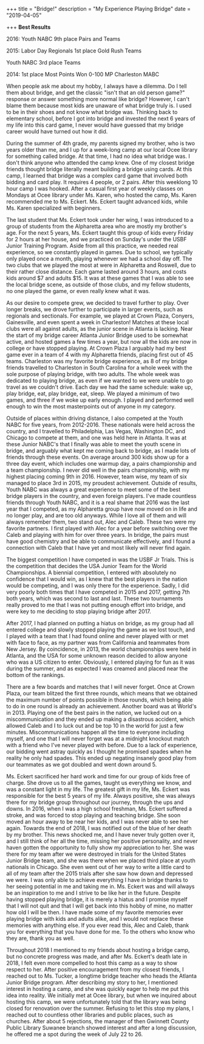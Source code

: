 +++
title = "Bridge!"
description = "My Experience Playing Bridge"
date = "2019-04-05"

+++
**Best Results**

2016: Youth NABC 9th place Pairs and Teams 

2015: Labor Day Regionals 1st place Gold Rush Teams 

Youth NABC 3rd place Teams 

2014: 1st place Most Points Won 0-100 MP Charleston MABC



When people ask me about my hobby, I always have a dilemma. Do I tell them about bridge, and get the classic "isn't that an old person game?" response or answer something more normal like bridge? However, I can't blame them because most kids are unaware of what bridge truly is. I used to be in their shoes and not know what bridge was. Thinking back to elementary school, before I got into bridge and invested the next 6 years of my life into this card game, I never would have guessed that my bridge career would have turned out how it did. 

During the summer of 4th grade, my parents signed my brother, who is two years older than me, and I up for a week-long camp at our local Ocee library for something called bridge. At that time, I had no idea what bridge was. I don't think anyone who attended the camp knew. One of my closest bridge friends thought bridge literally meant building a bridge using cards. At this camp, I learned that bridge was a complex card game that involved both bidding and card play. It requires 4 people, or 2 pairs. After this weeklong 10 hour camp I was hooked. After a casual first year of weekly classes on Mondays at Ocee library under Ms. Karen, who hosted the camp, Ms. Karen recommended me to Ms. Eckert. Ms. Eckert taught advanced kids, while Ms. Karen specialized with beginners. 

The last student that Ms. Eckert took under her wing, I was introduced to a group of students from the Alpharetta area who are mostly my brother's age. For the next 5 years, Ms. Eckert taught this group of kids every Friday for 2 hours at her house, and we practiced on Sunday's under the USBF Junior Training Program. Aside from all this practice, we needed real experience, so we constantly played in games. Due to school, we typically only played once a month, playing whenever we had a school day off. The two clubs that we played the most at were in Alpharetta and Roswell, due to their rather close distance. Each game lasted around 3 hours, and costs kids around $7 and adults $15. It was at these games that I was able to see the local bridge scene, as outside of those clubs, and my fellow students, no one played the game, or even really knew what it was. 

As our desire to compete grew, we decided to travel further to play. Over longer breaks, we drove further to participate in larger events, such as regionals and sectionals. For example, we played at Crown Plaza, Conyers, Gainesville, and even spent a week in Charleston! Matches at these local clubs were all against adults, as the junior scene in Atlanta is lacking. Near the start of my bridge career Atlanta Junior Bridge used to be somewhat active, and hosted games a few times a year, but now all the kids are now in college or have stopped playing. At Crown Plaza I arguably had my best game ever in a team of 4 with my Alpharetta friends, placing first out of 45 teams. Charleston was my favorite bridge experience, as 8 of my bridge friends travelled to Charleston in South Carolina for a whole week with the sole purpose of playing bridge, with two adults. The whole week was dedicated to playing bridge, as even if we wanted to we were unable to go travel as we couldn't drive. Each day we had the same schedule: wake up, play bridge, eat, play bridge, eat, sleep. We played a minimum of two games, and three if we woke up early enough. I played and performed well enough to win the most masterpoints out of anyone in my category. 

Outside of places within driving distance, I also competed at the Youth NABC for five years, from 2012-2016. These nationals were held across the country, and I travelled to Philadelphia, Las Vegas, Washington DC, and Chicago to compete at them, and one was held here in Atlanta. It was at these Junior NABC's that I finally was able to meet the youth scene in bridge, and arguably what kept me coming back to bridge, as I made lots of friends through these events. On average around 300 kids show up for a three day event, which includes one warmup day, a pairs championship and a team championship. I never did well in the pairs championship, with my highest placing coming 9th in 2016. However, team wise, my team of six managed to place 3rd in 2015, my proudest achievement. Outside of results, Youth NABC was always a great experience to meet some of the best bridge players in the country, and even foreign players. I've made countless friends through Youth NABC, and it is a real shame that 2016 was the last year that I competed, as my Alpharetta group have now moved on in life and no longer play, and are too old anyways. While I love all of them and will always remember them, two stand out, Alec and Caleb. These two were my favorite partners. I first played with Alec for a year before switching over the Caleb and playing with him for over three years. In bridge, the pairs must have good chemistry and be able to communicate effectively, and I found a connection with Caleb that I have yet and most likely will never find again. 

The biggest competition I have competed in was the USBF Jr Trials. This is the competition that decides the USA Junior Team for the World Championships. A biennial competition, I entered with absolutely no confidence that I would win, as I knew that the best players in the nation would be competing, and I was only there for the experience. Sadly, I did very poorly both times that I have competed in 2015 and 2017, getting 7th both years, which was second to last and last. These two tournaments really proved to me that I was not putting enough effort into bridge, and were key to me deciding to stop playing bridge after 2017. 

After 2017, I had planned on putting a hiatus on bridge, as my group had all entered college and slowly stopped playing the game as we lost touch, and I played with a team that I had found online and never played with or met with face to face, as my partner was from California and teammates from New Jersey. By coincidence, in 2013, the world championships were held in Atlanta, and the USA for some unknown reason decided to allow anyone who was a US citizen to enter. Obviously, I entered playing for fun as it was during the summer, and as expected I was creamed and placed near the bottom of the rankings. 

There are a few boards and matches that I will never forget. Once at Crown Plaza, our team blitzed the first three rounds, which means that we obtained the maximum number of points possible in those rounds, which being able to do in one round is already an achievement. Another board was at World's in 2013. Playing one of the best pairs in the nation, we lucked out on a miscommunication and they ended up making a disastrous accident, which allowed Caleb and I to luck out and be top 10 in the world for just a few minutes. Miscommunications happen all the time to everyone including myself, and one that I will never forget was at a midnight knockout match with a friend who I've never played with before. Due to a lack of experience, our bidding went astray quickly as I thought he promised spades when he reality he only had spades. This ended up negating insanely good play from our teammates as we got doubled and went down around 5.  

Ms. Eckert sacrificed her hard work and time for our group of kids free of charge. She drove us to all the games, taught us everything we know, and was a constant light in my life. The greatest gift in my life, Ms. Eckert was responsible for the best 5 years of my life. Always positive, she was always there for my bridge group throughout our journey, through the ups and downs. In 2016, when I was a high school freshman, Ms. Eckert suffered a stroke, and was forced to stop playing and teaching bridge. She soon moved an hour away to be near her kids, and I was never able to see her again. Towards the end of 2018, I was notified out of the blue of her death by my brother. This news shocked me, and I have never truly gotten over it, and I still think of her all the time, missing her positive personality, and never haven gotten the opportunity to fully show my appreciation to her. She was there for my team after we were destroyed in trials for the United States Junior Bridge team, and she was there when we placed third place at youth nationals in Chicago. She even went out of her way to write a little card to all of my team after the 2015 trials after she saw how down and depressed we were. I was only able to achieve everything I have in bridge thanks to her seeing potential in me and taking me in. Ms. Eckert was and will always be an inspiration to me and I strive to be like her in the future. Despite having stopped playing bridge, it is merely a hiatus and I promise myself that I will not quit and that I will get back into this hobby of mine, no matter how old I will be then. I have made some of my favorite memories ever playing bridge with kids and adults alike, and I would not replace these memories with anything else. If you ever read this, Alec and Caleb, thank you for everything that you have done for me. To the others who know who they are, thank you as well. 


Throughout 2018 I mentioned to my friends about hosting a bridge camp, but no concrete progress was made, and after Ms. Eckert's death late in 2018, I felt even more compelled to host this camp as a way to show respect to her. After positive encouragement from my closest friends, I reached out to Ms. Tucker, a longtime bridge teacher who heads the Atlanta Junior Bridge program. After describing my story to her, I mentioned interest in hosting a camp, and she was quickly eager to help me put this idea into reality. We initially met at Ocee library, but when we inquired about hosting this camp, we were unfortunately told that the library was being closed for renovation over the summer. Refusing to let this stop my plans, I reached out to countless other libraries and public places, such as churches. After about 5 rejections, the manager of then Gwinnett County Public Library Suwanee branch showed interest and after a long discussion, he offered me a spot during the week of July 22 to 26. 